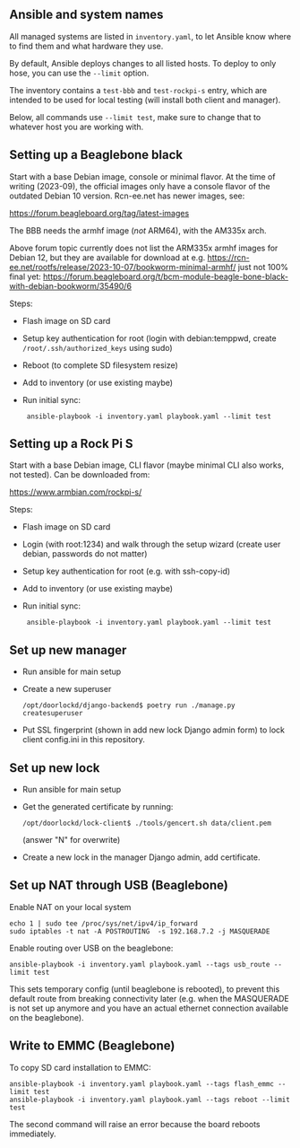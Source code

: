Ansible and system names
------------------------
All managed systems are listed in `inventory.yaml`, to let Ansible know
where to find them and what hardware they use.

By default, Ansible deploys changes to all listed hosts. To deploy to
only hose, you can use the `--limit` option.

The inventory contains a `test-bbb` and `test-rockpi-s` entry, which are
intended to be used for local testing (will install both client and
manager).

Below, all commands use `--limit test`, make sure to change that to
whatever host you are working with.

Setting up a Beaglebone black
------------------
Start with a base Debian image, console or minimal flavor. At the time
of writing (2023-09), the official images only have a console flavor of
the outdated Debian 10 version. Rcn-ee.net has newer images, see:

https://forum.beagleboard.org/tag/latest-images

The BBB needs the armhf image (*not* ARM64), with the AM335x arch.

Above forum topic currently does not list the ARM335x armhf images for
Debian 12, but they are available for download at e.g.
https://rcn-ee.net/rootfs/release/2023-10-07/bookworm-minimal-armhf/
just not 100% final yet:
https://forum.beagleboard.org/t/bcm-module-beagle-bone-black-with-debian-bookworm/35490/6

Steps:
 - Flash image on SD card
 - Setup key authentication for root (login with debian:temppwd, create
   `/root/.ssh/authorized_keys` using sudo)
 - Reboot (to complete SD filesystem resize)
 - Add to inventory (or use existing maybe)
 - Run initial sync:

        ansible-playbook -i inventory.yaml playbook.yaml --limit test

Setting up a Rock Pi S
----------------------
Start with a base Debian image, CLI flavor (maybe minimal CLI also
works, not tested). Can be downloaded from:

  https://www.armbian.com/rockpi-s/

Steps:
 - Flash image on SD card
 - Login (with root:1234) and walk through the setup wizard (create user
   debian, passwords do not matter)
 - Setup key authentication for root (e.g. with ssh-copy-id)
 - Add to inventory (or use existing maybe)
 - Run initial sync:

        ansible-playbook -i inventory.yaml playbook.yaml --limit test

Set up new manager
------------------
 - Run ansible for main setup
 - Create a new superuser

       /opt/doorlockd/django-backend$ poetry run ./manage.py createsuperuser

 - Put SSL fingerprint (shown in add new lock Django admin form) to lock
   client config.ini in this repository.

Set up new lock
---------------
 - Run ansible for main setup
 - Get the generated certificate by running:

       /opt/doorlockd/lock-client$ ./tools/gencert.sh data/client.pem

   (answer "N" for overwrite)
 - Create a new lock in the manager Django admin, add certificate.

Set up NAT through USB (Beaglebone)
-----------------------------------
Enable NAT on your local system

    echo 1 | sudo tee /proc/sys/net/ipv4/ip_forward
    sudo iptables -t nat -A POSTROUTING  -s 192.168.7.2 -j MASQUERADE

Enable routing over USB on the beaglebone:

    ansible-playbook -i inventory.yaml playbook.yaml --tags usb_route --limit test

This sets temporary config (until beaglebone is rebooted), to prevent
this default route from breaking connectivity later (e.g. when
the MASQUERADE is not set up anymore and you have an actual ethernet
connection available on the beaglebone).

Write to EMMC (Beaglebone)
--------------------------
To copy SD card installation to EMMC:

    ansible-playbook -i inventory.yaml playbook.yaml --tags flash_emmc --limit test
    ansible-playbook -i inventory.yaml playbook.yaml --tags reboot --limit test

The second command will raise an error because the board reboots
immediately.
